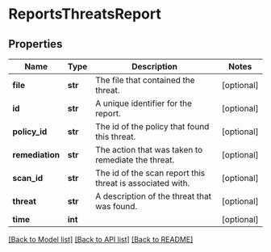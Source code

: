 # ReportsThreatsReport

## Properties
Name | Type | Description | Notes
------------ | ------------- | ------------- | -------------
**file** | **str** | The file that contained the threat. | [optional] 
**id** | **str** | A unique identifier for the report. | [optional] 
**policy_id** | **str** | The id of the policy that found this threat. | [optional] 
**remediation** | **str** | The action that was taken to remediate the threat. | [optional] 
**scan_id** | **str** | The id of the scan report this threat is associated with. | [optional] 
**threat** | **str** | A description of the threat that was found. | [optional] 
**time** | **int** |  | [optional] 

[[Back to Model list]](../README.md#documentation-for-models) [[Back to API list]](../README.md#documentation-for-api-endpoints) [[Back to README]](../README.md)


